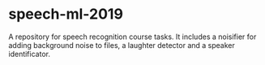 # speech-ml-2019
A repository for speech recognition course tasks. It includes a noisifier for adding background noise to files, a laughter detector and a speaker identificator.
